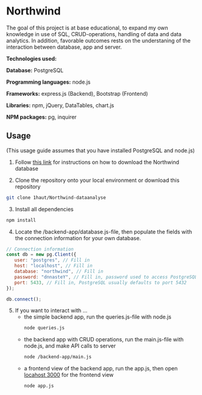 # Northwind

The goal of this project is at base educational, to expand my own knowledge in use of SQL, CRUD-operations, handling of data and data analytics. In addition, favorable outcomes rests on the understaning of the interaction between database, app and server.

**Technologies used:**

**Database:** PostgreSQL

**Programming languages:** node.js

**Frameworks:** express.js (Backend), Bootstrap (Frontend)

**Libraries:** npm, jQuery, DataTables, chart.js

**NPM packages:** pg, inquirer

## Usage

(This usage guide assumes that you have installed PostgreSQL and node.js)

1. Follow [this link](https://github.com/pthom/northwind_psql) for instructions on how to download the Northwind database

2. Clone the repository onto your local environment or download this repository
```bash
git clone 1haut/Northwind-dataanalyse
```
3. Install all dependencies
```bash
npm install
```
4. Locate the /backend-app/database.js-file, then populate the fields with the connection information for your own database.
   
```javascript
// Connection information
const db = new pg.Client({
   user: "postgres", // Fill in
   host: "localhost", // Fill in
   database: "northwind", // Fill in
   password: "dnnasteY", // Fill in, password used to access PostgreSQL database
   port: 5433, // Fill in, PostgreSQL usually defaults to port 5432
});

db.connect();
   ```
5. If you want to interact with ...
   - the simple backend app, run the queries.js-file with node.js
     ```bash
     node queries.js
     ```
   - the backend app with CRUD operations, run the main.js-file with node.js, and make API calls to server
     ```bash
     node /backend-app/main.js
     ```
   - a frontend view of the backend app, run the app.js, then open [locahost 3000](http://localhost:3000) for the frontend view
     ```bash
     node app.js
     ```
